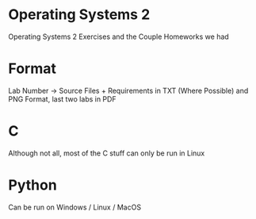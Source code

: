 # Operating Systems 2

Operating Systems 2 Exercises and the Couple Homeworks we had

# Format

Lab Number -> Source Files + Requirements in TXT (Where Possible) and PNG Format, last two labs in PDF

# C

Although not all, most of the C stuff can only be run in Linux

# Python

Can be run on Windows / Linux / MacOS
